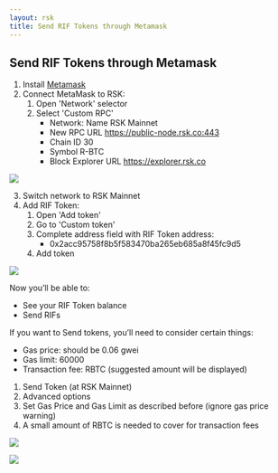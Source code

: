 ```yaml
---
layout: rsk
title: Send RIF Tokens through Metamask
---
```


## Send RIF Tokens through Metamask

1. Install [Metamask](https://metamask.io/)
2. Connect MetaMask to RSK:
    1. Open 'Network' selector
    2. Select 'Custom RPC'
        * Network: Name RSK Mainnet        
        * New RPC URL https://public-node.rsk.co:443
        * Chain ID 30
        * Symbol R-BTC
        * Block Explorer URL https://explorer.rsk.co

![](/assets/img/tutorials/send-tokens-through-metamask/metamask-settings.png)

3. Switch network to RSK Mainnet
4. Add RIF Token:
    1. Open 'Add token'
    2. Go to 'Custom token'
    3. Complete address field with RIF Token address:
        * 0x2acc95758f8b5f583470ba265eb685a8f45fc9d5
    4. Add token

![](/assets/img/tutorials/send-tokens-through-metamask/metamask-select-network.png)

Now you’ll be able to:
* See your RIF Token balance
* Send RIFs 

If you want to Send tokens, you’ll need to consider certain things:
 * Gas price: should be 0.06 gwei
 * Gas limit:  60000
 * Transaction fee: RBTC (suggested amount will be displayed)


1. Send Token (at RSK Mainnet)
2. Advanced options
3. Set Gas Price and Gas Limit as described before (ignore gas price warning)
4. A small amount of RBTC is needed to cover for transaction fees

![](/assets/img/tutorials/send-tokens-through-metamask/metamask-send-token.png)

![](/assets/img/tutorials/send-tokens-through-metamask/metamask-customize-gas.png)
